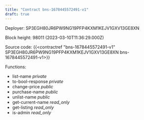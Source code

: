 ```yaml
---
title: "Contract bns-1678445572491-v1"
draft: true
---
```

Deployer: SP3EGH80JR6PW9NG19PFP4KXM1KEJV1GXV13GE8XN


 



Block height: 98011 (2023-03-10T11:36:29.000Z)

Source code: {{<contractref "bns-1678445572491-v1" SP3EGH80JR6PW9NG19PFP4KXM1KEJV1GXV13GE8XN bns-1678445572491-v1>}}

Functions:

* list-name _private_
* to-bool-response _private_
* change-price _public_
* purchase-name _public_
* unlist-name _public_
* get-current-name _read_only_
* get-listing _read_only_
* is-admin _read_only_
